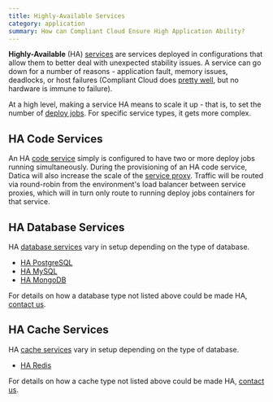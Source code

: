 ```yaml
---
title: Highly-Available Services
category: application
summary: How can Compliant Cloud Ensure High Application Ability?
---
```


**Highly-Available** (HA) [services](/compliant-cloud/articles/concepts/services) are services deployed in configurations that allow them to better deal with unexpected stability issues. A service can go down for a number of reasons - application fault, memory issues, deadlocks, or host failures (Compliant Cloud does [pretty well](http://status.datica.com/), but no hardware is immune to failure).

At a high level, making a service HA means to scale it up - that is, to set the number of [deploy jobs](/compliant-cloud/articles/concepts/jobs#deploy-jobs). For specific service types, it gets more complex.

## HA Code Services

An HA [code service](/compliant-cloud/articles/concepts/services#code-services) simply is configured to have two or more deploy jobs running simultaneously. During the provisioning of an HA code service, Datica will also increase the scale of the [service proxy](/compliant-cloud/articles/concepts/service-proxy). Traffic will be routed via round-robin from the environment's load balancer between service proxies, which will in turn only route to running deploy jobs containers for that service.

## HA Database Services

HA [database services](/compliant-cloud/articles/concepts/services#database-services) vary in setup depending on the type of database.

* [HA PostgreSQL](/compliant-cloud/articles/ha-postgres)
* [HA MySQL](/compliant-cloud/articles/ha-mysql)
* [HA MongoDB](/compliant-cloud/articles/ha-mongo)

For details on how a database type not listed above could be made HA, [contact us](/compliant-cloud/articles/contact).

## HA Cache Services

HA [cache services](/compliant-cloud/articles/concepts/services#cache-services) vary in setup depending on the type of database.

* [HA Redis](/compliant-cloud/articles/ha-redis)

For details on how a cache type not listed above could be made HA, [contact us](/compliant-cloud/articles/contact).
